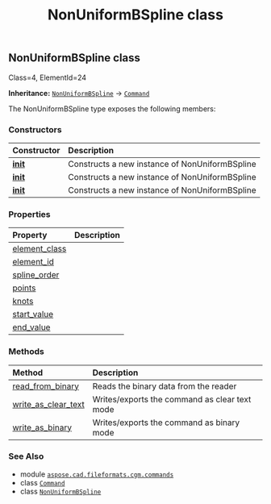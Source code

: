 ﻿---
title: NonUniformBSpline class
second_title: Aspose.CAD for Python via .NET API References
description: 
type: docs
weight: 1320
url: /python-net/aspose.cad.fileformats.cgm.commands/nonuniformbspline/
is_root: false
---

## NonUniformBSpline class

Class=4, ElementId=24



**Inheritance:** [`NonUniformBSpline`](/cad/python-net/aspose.cad.fileformats.cgm.commands/nonuniformbspline) → 
[`Command`](/cad/python-net/aspose.cad.fileformats.cgm.commands/command)



The NonUniformBSpline type exposes the following members:

### Constructors
| Constructor | Description |
| :- | :- |
| [__init__](/cad/python-net/aspose.cad.fileformats.cgm.commands/nonuniformbspline/__init__/#aspose.cad.fileformats.cgm.CgmFile) | Constructs a new instance of NonUniformBSpline |
| [__init__](/cad/python-net/aspose.cad.fileformats.cgm.commands/nonuniformbspline/__init__/#aspose.cad.fileformats.cgm.commands.CommandConstructorArguments) | Constructs a new instance of NonUniformBSpline |
| [__init__](/cad/python-net/aspose.cad.fileformats.cgm.commands/nonuniformbspline/__init__/#aspose.cad.fileformats.cgm.CgmFile-int-list-list-float-float) | Constructs a new instance of NonUniformBSpline |


### Properties
| Property | Description |
| :- | :- |
| [element_class](/cad/python-net/aspose.cad.fileformats.cgm.commands/nonuniformbspline/element_class) |  |
| [element_id](/cad/python-net/aspose.cad.fileformats.cgm.commands/nonuniformbspline/element_id) |  |
| [spline_order](/cad/python-net/aspose.cad.fileformats.cgm.commands/nonuniformbspline/spline_order) |  |
| [points](/cad/python-net/aspose.cad.fileformats.cgm.commands/nonuniformbspline/points) |  |
| [knots](/cad/python-net/aspose.cad.fileformats.cgm.commands/nonuniformbspline/knots) |  |
| [start_value](/cad/python-net/aspose.cad.fileformats.cgm.commands/nonuniformbspline/start_value) |  |
| [end_value](/cad/python-net/aspose.cad.fileformats.cgm.commands/nonuniformbspline/end_value) |  |


### Methods
| Method | Description |
| :- | :- |
| [read_from_binary](/cad/python-net/aspose.cad.fileformats.cgm.commands/nonuniformbspline/read_from_binary/#aspose.cad.fileformats.cgm.IBinaryReader) | Reads the binary data from the reader |
| [write_as_clear_text](/cad/python-net/aspose.cad.fileformats.cgm.commands/nonuniformbspline/write_as_clear_text/#aspose.cad.fileformats.cgm.IClearTextWriter) | Writes/exports the command as clear text mode |
| [write_as_binary](/cad/python-net/aspose.cad.fileformats.cgm.commands/nonuniformbspline/write_as_binary/#aspose.cad.fileformats.cgm.IBinaryWriter) | Writes/exports the command as binary mode |



### See Also
* module [`aspose.cad.fileformats.cgm.commands`](..)
* class [`Command`](/cad/python-net/aspose.cad.fileformats.cgm.commands/command)
* class [`NonUniformBSpline`](/cad/python-net/aspose.cad.fileformats.cgm.commands/nonuniformbspline)
